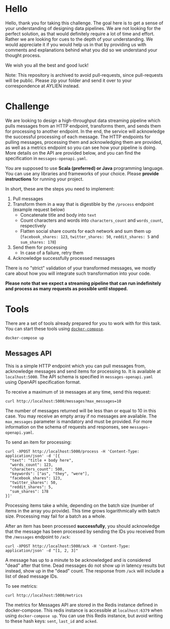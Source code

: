 # Hello

Hello, thank you for taking this challenge. The goal here is to get a sense of your understanding of designing data pipelines. We are not looking for the perfect solution, as that would definitely require a lot of time and effort. Rather we are looking for cues to the depth of your understanding. We would appreciate it if you would help us in that by providing us with comments and explanations behind what you did so we understand your thought process.

We wish you all the best and good luck!

Note: This repository is archived to avoid pull-requests, since pull-requests will be public. Please zip your folder and send it over to your correspondence at AYLIEN instead.

# Challenge

We are looking to design a high-throughput data streaming pipeline which pulls messages from an HTTP endpoint, transforms them, and sends them for processing to another endpoint. In the end, the service will acknowledge the successful processing of each message. The HTTP endpoints for pulling messages, processing them and acknowledging them are provided, as well as a metrics endpoint so you can see how your pipeline is doing. More details on the API are provided below, and you can find the specification in `messages-openapi.yaml`.

You are supposed to use **Scala (preferred) or Java** programming language. You can use any libraries and frameworks of your choice. Please **provide instructions** for running your project.

In short, these are the steps you need to implement:
1. Pull messages
2. Transform them in a way that is digestible by the `/process` endpoint (example request below)
    - Concatenate title and body into `text`
    - Count characters and words into `characters_count` and `words_count`, respectively
    - Flatten social share counts for each network and sum them up (`facebook_shares: 123`, `twitter_shares: 50`, `reddit_shares: 5` and `sum_shares: 178`)
3. Send them for processing
    - In case of a failure, retry them
4. Acknowledge successfully processed messages

There is no "strict" validation of your transformed messages, we mostly care about how you will integrate such transformation into your code.

**Please note that we expect a streaming pipeline that can run indefinitely and process as many requests as possible until stopped.**

# Tools

There are a set of tools already prepared for you to work with for this task. You can start these tools using [`docker-compose`](https://docs.docker.com/compose/install/).

```
docker-compose up
```

## Messages API

This is a simple HTTP endpoint which you can pull messages from, acknowledge messages and send items for processing to. It is available at `localhost:5000`. The API schema is specified in `messages-openapi.yaml` using OpenAPI specification format.

To receive a maximum of `10` messages at any time, send this request:

```
curl http://localhost:5000/messages?max_messages=10
```

The number of messages returned will be less than or equal to 10 in this case. You may receive an empty array if no messages are available.
The `max_messages` parameter is mandatory and must be provided. For more information on the schema of requests and responses, see `messages-openapi.yaml`.

To send an item for processing:

```
curl -XPOST http://localhost:5000/process -H 'Content-Type: application/json' -d '[{
  "text": "title + body here",
  "words_count": 123,
  "characters_count": 500,
  "keywords": ["as", "they", "were"],
  "facebook_shares": 123,
  "twitter_shares": 50,
  "reddit_shares": 5,
  "sum_shares": 178
}]'
```
Processing items take a while, depending on the batch size (number of items in the array you provide). This time grows logarithmically with batch size. Processing may fail for a batch as a whole.

After an item has been processed **successfully**, you should acknowledge that the message has been processed by sending the IDs you received from the `/messages` endpoint to `/ack`:

```
curl -XPOST http://localhost:5000/ack -H 'Content-Type: application/json' -d "[1, 2, 3]"
```

A message has up to a minute to be acknowledged and is considered "dead" after that time. Dead messages do not show up in latency results but instead, show up in the "dead" count. The response from `/ack` will include a list of dead message IDs.

To see metrics:

```
curl http://localhost:5000/metrics
```

The metrics for Messages API are stored in the Redis instance defined in docker-compose. This redis instance is accessible at `localhost:6379` when using `docker-compose up`. You can use this Redis instance, but avoid writing to these hash keys: `sent`, `last_id` and `acked`.
